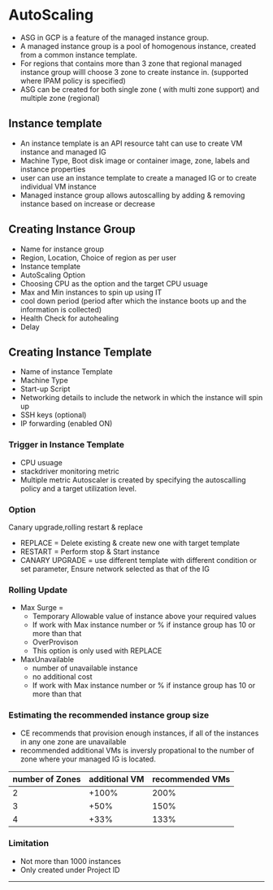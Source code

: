 # AutoScaling
- ASG in GCP is a feature of the managed instance group.
- A managed instance group is a pool of homogenous instance, created from a common instance template.
- For regions that contains more than 3 zone that regional managed instance group willl choose 3 zone to create instance in. (supported where IPAM policy is specified)
- ASG can be created for both single zone ( with multi zone support) and multiple zone (regional)

## Instance template
- An instance template is an API resource taht can use to create VM instance and managed IG 
- Machine Type, Boot disk image or container image, zone, labels and instance properties
- user can use an instance template to create a managed IG or to create individual VM instance
- Managed instance group allows autoscalling by adding & removing instance based on increase or decrease

## Creating Instance Group
- Name for instance group
- Region, Location, Choice of region as per user
- Instance template
- AutoScaling Option
- Choosing CPU as the option and the target CPU usuage
- Max and Min instances to spin up using IT 
- cool down period (period after which the instance boots up and the information is collected)
- Health Check for autohealing
- Delay

## Creating Instance Template
- Name of instance Template
- Machine Type
- Start-up Script
- Networking details to include the network in which the instance will spin up 
- SSH keys (optional)
- IP forwarding (enabled ON)


### Trigger in Instance Template
- CPU usuage 
- stackdriver monitoring metric 
- Multiple metric
 Autoscaler is created by specifying the autoscalling policy and a target utilization level.
 
### Option
Canary upgrade,rolling restart & replace
- REPLACE = Delete existing & create new one with target template
- RESTART = Perform stop & Start instance
- CANARY UPGRADE = use different template with different condition or set parameter, Ensure network selected as that of the IG 

### Rolling Update
- Max Surge = 
  - Temporary Allowable value of instance above your required values
  - If work with Max instance number or % if instance group has 10 or more than that
  - OverProvison
  - This option is only used with REPLACE
- MaxUnavailable
  - number of unavailable instance 
  - no additional cost 
  - If work with Max instance number or % if instance group has 10 or more than that

### Estimating the recommended instance group size
- CE recommends that provision enough instances, if all of the instances in any one zone are unavailable
- recommended additional VMs is inversly propational to the number of zone where your managed IG is located.

| number of Zones | additional VM | recommended VMs |
| :-------------- | :------------ | :-------------- |
| 2               | +100%         | 200%            |
| 3               | +50%          | 150%            |
| 4               | +33%          | 133%            |

### Limitation
- Not more than 1000 instances
- Only created under Project ID 


---